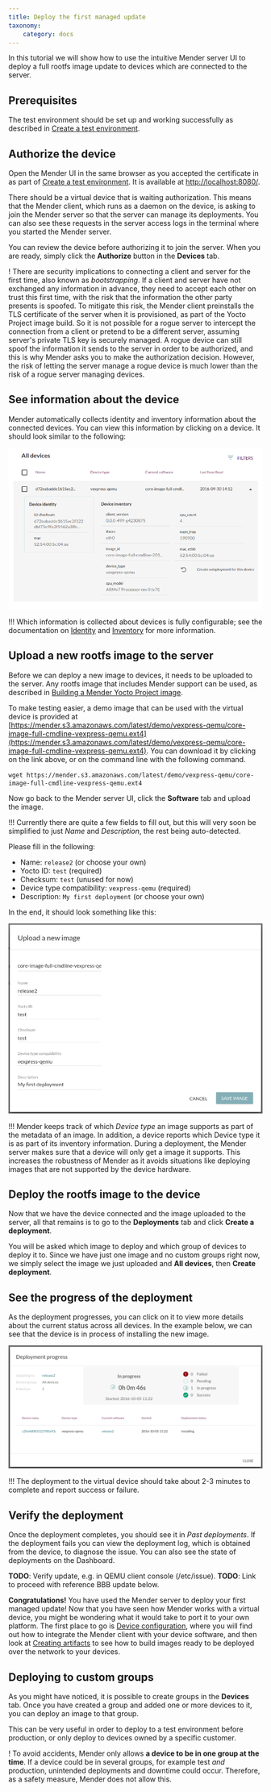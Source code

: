 ```yaml
---
title: Deploy the first managed update
taxonomy:
    category: docs
---
```


In this tutorial we will show how to use the intuitive Mender server UI
to deploy a full rootfs image update to devices which are
connected to the server.


## Prerequisites

The test environment should be set up and working successfully
as described in [Create a test environment](../Create-a-test-environment).


## Authorize the device

Open the Mender UI in the same browser as you accepted the certificate
in as part of [Create a test environment](../Create-a-test-environment).
It is available at [http://localhost:8080/](http://localhost:8080/).

There should be a virtual device that is waiting authorization.
This means that the Mender client, which runs as a daemon on the device,
is asking to join the Mender server so that the server can manage
its deployments. You can also see these requests
in the server access logs in the terminal where you started the
Mender server.

You can review the device before authorizing it to join the server.
When you are ready, simply click the **Authorize** button
in the **Devices** tab.

! There are security implications to connecting a client and server for the first time, also known as *bootstrapping*. If a client and server have not exchanged any information in advance, they need to accept each other on trust this first time, with the risk that the information the other party presents is spoofed. To mitigate this risk, the Mender client preinstalls the TLS certificate of the server when it is provisioned, as part of the Yocto Project image build. So it is not possible for a rogue server to intercept the connection from a client or pretend to be a different server, assuming server's private TLS key is securely managed. A rogue device can still spoof the information it sends to the server in order to be authorized, and this is why Mender asks you to make the authorization decision. However, the risk of letting the server manage a rogue device is much lower than the risk of a rogue server managing devices.


## See information about the device

Mender automatically collects identity and inventory information
about the connected devices. You can view this information by
clicking on a device. It should look similar to the following:

![Mender UI - Device information](device_information.png)


!!! Which information is collected about devices is fully configurable; see the documentation on [Identity](../../Client-configuration/Identity) and [Inventory](../../Client-configuration/Inventory) for more information.


## Upload a new rootfs image to the server

Before we can deploy a new image to devices, it needs
to be uploaded to the server. Any rootfs image that
includes Mender support can be used, as described in
[Building a Mender Yocto Project image](../../Artifacts/Building-Mender-Yocto-image).

To make testing easier, a demo image that can be used with
the virtual device is provided at
[https://mender.s3.amazonaws.com/latest/demo/vexpress-qemu/core-image-full-cmdline-vexpress-qemu.ext4](https://mender.s3.amazonaws.com/latest/demo/vexpress-qemu/core-image-full-cmdline-vexpress-qemu.ext4).
You can download it by clicking on the link above, or on the command line with the following command.

```
wget https://mender.s3.amazonaws.com/latest/demo/vexpress-qemu/core-image-full-cmdline-vexpress-qemu.ext4
```

Now go back to the Mender server UI, click the **Software** tab and
upload the image.

!!! Currently there are quite a few fields to fill out, but this will very soon be simplified to just *Name* and *Description*, the rest being auto-detected.

Please fill in the following:

* Name: `release2` (or choose your own)
* Yocto ID: `test` (required)
* Checksum: `test` (unused for now)
* Device type compatibility: `vexpress-qemu` (required)
* Description: `My first deployment` (or choose your own)

In the end, it should look something like this:

![Mender UI - Upload image](upload_image.png)

!!! Mender keeps track of which *Device type* an image supports as part of the metadata of an image. In addition, a device reports which Device type it is as part of its inventory information. During a deployment, the Mender server makes sure that a device will only get a image it supports. This increases the robustness of Mender as it avoids situations like deploying images that are not supported by the device hardware.


## Deploy the rootfs image to the device

Now that we have the device connected and the image
uploaded to the server, all that remains is to go to the
**Deployments** tab and click **Create a deployment**.

You will be asked which image to deploy and which
group of devices to deploy it to. Since we have just
one image and no custom groups right now, we simply select
the image we just uploaded and **All devices**, then
**Create deployment**.


## See the progress of the deployment

As the deployment progresses, you can click on it to view more details about the current status across all devices.
In the example below, we can see that the device is in process of installing the new image.

![Mender UI - Deployment progress](deployment_report.png)

!!! The deployment to the virtual device should take about 2-3 minutes to complete and report success or failure.


## Verify the deployment

Once the deployment completes, you should see it in *Past deployments*.
If the deployment fails you can view the deployment log,
which is obtained from the device, to diagnose the issue.
You can also see the state of deployments on the Dashboard.

**TODO**: Verify update, e.g. in QEMU client console (/etc/issue).
**TODO**: Link to proceed with reference BBB update below.



**Congratulations!** You have used the Mender server to deploy your first managed update!
Now that you have seen how Mender works with a virtual device, you might be wondering what
it would take to port it to your own platform. The first place to go is
[Device configuration](../../Devices), where you will find out how to integrate
the Mender client with your device software, and then look at
[Creating artifacts](../../Artifacts) to see how to build images ready to be
deployed over the network to your devices.

## Deploying to custom groups

As you might have noticed, it is possible to create
groups in the **Devices** tab. Once you have created a
group and added one or more devices to it, you can deploy
an image to that group.

This can be very useful in order to deploy to a test environment
before production, or only deploy to devices owned by a specific customer.

! To avoid accidents, Mender only allows **a device to be in one group at the time**. If a device could be in several groups, for example test *and* production, unintended deployments and downtime could occur. Therefore, as a safety measure, Mender does not allow this.
